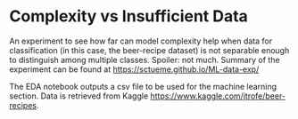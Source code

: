 # Complexity vs Insufficient Data

An experiment to see how far can model complexity help when data for classification (in this case, the beer-recipe dataset) is not separable enough to distinguish among multiple classes. Spoiler: not much. Summary of the experiment can be found at https://sctueme.github.io/ML-data-exp/  

The EDA notebook outputs a csv file to be used for the machine learning section. Data is retrieved from Kaggle https://www.kaggle.com/jtrofe/beer-recipes.
